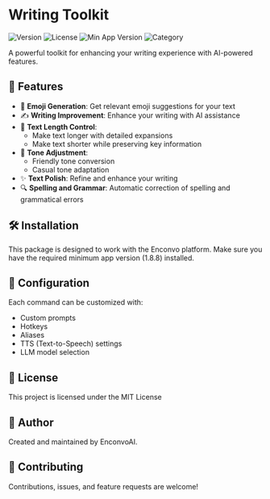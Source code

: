 # Writing Toolkit

![Version](https://img.shields.io/badge/version-0.0.112-blue)
![License](https://img.shields.io/badge/license-MIT-green)
![Min App Version](https://img.shields.io/badge/min%20app%20version-1.8.8-orange)
![Category](https://img.shields.io/badge/category-Writing-brightgreen)

A powerful toolkit for enhancing your writing experience with AI-powered features.

## 🚀 Features

- 🎯 **Emoji Generation**: Get relevant emoji suggestions for your text
- ✍️ **Writing Improvement**: Enhance your writing with AI assistance
- 📝 **Text Length Control**: 
  - Make text longer with detailed expansions
  - Make text shorter while preserving key information
- 🎨 **Tone Adjustment**:
  - Friendly tone conversion
  - Casual tone adaptation
- ✨ **Text Polish**: Refine and enhance your writing
- 🔍 **Spelling and Grammar**: Automatic correction of spelling and grammatical errors


## 🛠️ Installation

This package is designed to work with the Enconvo platform. Make sure you have the required minimum app version (1.8.8) installed.

## 🔧 Configuration

Each command can be customized with:
- Custom prompts
- Hotkeys
- Aliases
- TTS (Text-to-Speech) settings
- LLM model selection

## 📄 License

This project is licensed under the MIT License 

## 👥 Author

Created and maintained by EnconvoAI.

## 🤝 Contributing

Contributions, issues, and feature requests are welcome!
